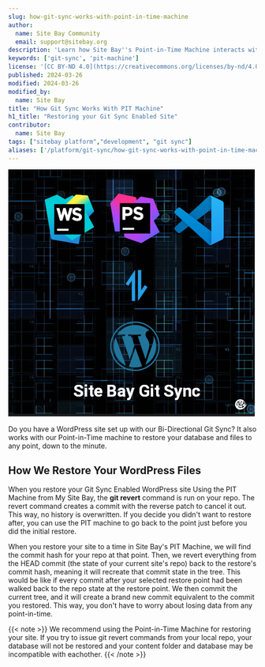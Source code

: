 ```yaml
---
slug: how-git-sync-works-with-point-in-time-machine
author:
  name: Site Bay Community
  email: support@sitebay.org
description: 'Learn how Site Bay''s Point-in-Time Machine interacts with Git Sync'
keywords: ['git-sync', 'pit-machine']
license: '[CC BY-ND 4.0](https://creativecommons.org/licenses/by-nd/4.0)'
published: 2024-03-26
modified: 2024-03-26
modified_by:
  name: Site Bay
title: "How Git Sync Works With PIT Machine"
h1_title: "Restoring your Git Sync Enabled Site"
contributor:
  name: Site Bay
tags: ["sitebay platform","development", "git sync"]
aliases: ['/platform/git-sync/how-git-sync-works-with-point-in-time-machine/']
---
```


![How to Use Site Bay's Git Sync](how-git-sync-works-with-point-in-time-machine.png "How to Use Site Bay's Git Sync")

Do you have a WordPress site set up with our Bi-Directional Git Sync? It also works with our Point-in-Time machine to restore your database and files to any point, down to the minute.


## How We Restore Your WordPress Files

When you restore your Git Sync Enabled WordPress site Using the PIT Machine from My Site Bay, the **git revert** command is run on your repo. 
The revert command creates a commit with the reverse patch to cancel it out. This way,  no history is overwritten. If you decide you didn't want to restore after, you can use the PIT machine to go back to the point just before you did the initial restore.

When you restore your site to a time in Site Bay's PIT Machine, we will find the commit hash for your repo at that point. 
Then, we revert everything from the HEAD commit (the state of your current site's repo) back to the restore's commit hash, meaning it will recreate that commit state in the tree. This would be like if every commit after your selected restore point had been walked back to the repo state at the restore point. We then commit the current tree, and it will create a brand new commit equivalent to the commit you restored. This way, you don't have to worry about losing data from any point-in-time.

{{< note >}}
We recommend using the Point-in-Time Machine for restoring your site. If you try to issue git revert commands from your local repo, your database will not be restored and your content folder and database may be incompatible with eachother.
{{< /note >}}